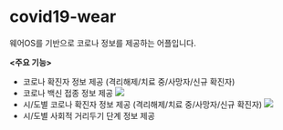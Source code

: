 # covid19-wear
웨어OS를 기반으로 코로나 정보를 제공하는 어플입니다.

**<주요 기능>**
* 코로나 확진자 정보 제공 (격리해제/치료 중/사망자/신규 확진자)
* 코로나 백신 접종 정보 제공
  <img src="https://img.shields.io/badge/Process-green?style?style=plastic">
* 시/도별 코로나 확진자 정보 제공 (격리해제/치료 중/사망자/신규 확진자)
  <img src="https://img.shields.io/badge/Process-green?style?style=plastic">
* 시/도별 사회적 거리두기 단계 정보 제공

